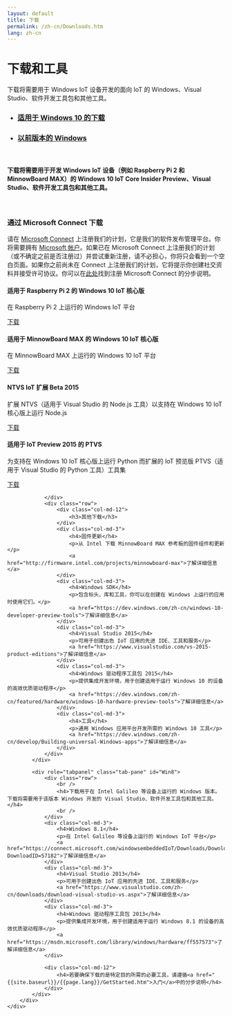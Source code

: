 ```yaml
---
layout: default
title: 下载
permalink: /zh-cn/Downloads.htm
lang: zh-cn
---
```


<div class="row section-heading">
    <div class="col-md-6">
        <h1>下载和工具</h1>
        <p>下载将需要用于 Windows IoT 设备开发的面向 IoT 的 Windows、Visual Studio、软件开发工具包和其他工具。</p>
    </div>
    <div class="col-md-6">
        <div class="downloads-image"></div>
    </div>
</div>
<div class="row section-heading">
    <div role="tabpanel">
        <ul class="nav nav-tabs" role="tablist">
            <li role="presentation" class="active"><a href="#Win10" aria-controls="Win10" role="tab" data-toggle="tab"><h3>适用于 Windows 10 的下载</h3></a></li>
            <li role="presentation"><a href="#Win8" aria-controls="Win8" role="tab" data-toggle="tab"><h3>以前版本的 Windows</h3></a></li>
        </ul>
        <div class="tab-content">
            <div role="tabpanel" class="tab-pane active" id="Win10">
                <div class="row">
                    <br />
                    <h4>下载将需要用于开发 Windows IoT 设备（例如 Raspberry Pi 2 和 MinnowBoard MAX）的 Windows 10 IoT Core Insider Preview、Visual Studio、软件开发工具包和其他工具。</h4>
                    <br />
                </div>
                <div class="row downloads-background">
                    <div class="col-md-12">
                        <h3>通过 Microsoft Connect 下载</h3>
                        <p>请在 <a href="https://connect.microsoft.com/windowsembeddediot/SelfNomination.aspx?ProgramID=8558">Microsoft Connect</a> 上注册我们的计划，它是我们的软件发布管理平台。你将需要拥有 <a href="http://www.microsoft.com/zh-cn/account/default.aspx">Microsoft 帐户</a>。如果已在 Microsoft Connect 上注册我们的计划（或不确定之前是否注册过）并尝试重新注册，请不必担心，你将只会看到一个空白页面。如果你之前尚未在 Connect 上注册我们的计划，它将提示你创建社交资料并接受许可协议。你可以在<a href="http://ms-iot.github.io/content/SigninMSConnect.htm">此处</a>找到注册 Microsoft Connect 的分步说明。
                        </p>
                    </div>
                    <div class="col-md-3">
                        <h4>适用于 Raspberry Pi 2 的 Windows 10 IoT 核心版</h4>
                        <p>在 Raspberry Pi 2 上运行的 Windows IoT 平台</p>
                        <a href="http://connect.microsoft.com/windowsembeddedIoT/Downloads/DownloadDetails.aspx?DownloadID=57782">下载</a>
                    </div>
                    <div class="col-md-3">
                        <h4>适用于 MinnowBoard MAX 的 Windows 10 IoT 核心版</h4>
                        <p>在 MinnowBoard MAX 上运行的 Windows 10 IoT 平台</p>
                        <a href="http://connect.microsoft.com/windowsembeddedIoT/Downloads/DownloadDetails.aspx?DownloadID=57783">下载</a>
                    </div>
                    <div class="col-md-3">
                        <h4>NTVS IoT 扩展 Beta 2015</h4>
                        <p>扩展 NTVS（适用于 Visual Studio 的 Node.js 工具）以支持在 Windows 10 IoT 核心版上运行 Node.js</p>
                        <a href="http://connect.microsoft.com/windowsembeddedIoT/Downloads/DownloadDetails.aspx?DownloadID=57785">下载</a>
                    </div>
                    <div class="col-md-3">
                        <h4>适用于 IoT Preview 2015 的 PTVS</h4>
                        <p>为支持在 Windows 10 IoT 核心版上运行 Python 而扩展的 IoT 预览版 PTVS（适用于 Visual Studio 的 Python 工具）工具集</p>
                        <a href="http://connect.microsoft.com/windowsembeddedIoT/Downloads/DownloadDetails.aspx?DownloadID=57795">下载</a>
                    </div>

                </div>
                <div class="row">
                    <div class="col-md-12">
                        <h3>其他下载</h3>
                    </div>
                    <div class="col-md-3">
                        <h4>固件更新</h4>
                        <p>从 Intel 下载 MinnowBoard MAX 参考板的固件组件和更新</p>
                        <a href="http://firmware.intel.com/projects/minnowboard-max">了解详细信息</a>
                    </div>
                    <div class="col-md-3">
                        <h4>Windows SDK</h4>
                        <p>包含标头、库和工具，你可以在创建在 Windows 上运行的应用时使用它们。</p>
                        <a href="https://dev.windows.com/zh-cn/windows-10-developer-preview-tools">了解详细信息</a>
                    </div>
                    <div class="col-md-3">
                        <h4>Visual Studio 2015</h4>
                        <p>可用于创建出色 IoT 应用的先进 IDE、工具和服务</p>
                        <a href="https://www.visualstudio.com/vs-2015-product-editions">了解详细信息</a>
                    </div>
                    <div class="col-md-3">
                        <h4>Windows 驱动程序工具包 2015</h4>
                        <p>提供集成开发环境，用于创建适用于运行 Windows 10 的设备的高效优质驱动程序</p>
                        <a href="https://dev.windows.com/zh-cn/featured/hardware/windows-10-hardware-preview-tools">了解详细信息</a>
                    </div>
                    <div class="col-md-3">
                        <h4>工具</h4>
                        <p>通用 Windows 应用平台开发所需的 Windows 10 工具</p>
                        <a href="https://dev.windows.com/zh-cn/develop/Building-universal-Windows-apps">了解详细信息</a>
                    </div>
                </div>
            </div>

            <div role="tabpanel" class="tab-pane" id="Win8">
                <div class="row">
                    <br />
                    <h4>下载用于在 Intel Galileo 等设备上运行的 Windows 版本。下载将需要用于该版本 Windows 开发的 Visual Studio、软件开发工具包和其他工具。</h4>
                    <br />
                </div>
                <div class="col-md-3">
                    <h4>Windows 8.1</h4>
                    <p>在 Intel Galileo 等设备上运行的 Windows IoT 平台</p>
                    <a href="https://connect.microsoft.com/windowsembeddedIoT/Downloads/DownloadDetails.aspx?DownloadID=57182">了解详细信息</a>
                </div>
                <div class="col-md-3">
                    <h4>Visual Studio 2013</h4>
                    <p>可用于创建出色 IoT 应用的先进 IDE、工具和服务</p>
                    <a href="https://www.visualstudio.com/zh-cn/downloads/download-visual-studio-vs.aspx">了解详细信息</a>
                </div>
                <div class="col-md-3">
                    <h4>Windows 驱动程序工具包 2013</h4>
                    <p>提供集成开发环境，用于创建适用于运行 Windows 8.1 的设备的高效优质驱动程序</p>
                    <a href="https://msdn.microsoft.com/library/windows/hardware/ff557573">了解详细信息</a>
                </div>

                <div class="col-md-12">
                    <h4>若要确保下载的是特定目的所需的必要工具，请遵循<a href="{{site.baseurl}}/{{page.lang}}/GetStarted.htm">入门</a>中的分步说明</h4>
                </div>
            </div>
        </div>
    </div>
</div>
